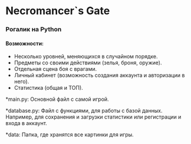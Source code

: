 # Necromancer`s Gate
### Рогалик на Python

#### Возможности:
+ Несколько уровней, меняющихся в случайном порядке.
+ Предметы со своими действиями (зелья, броня, оружие).
+ Отдельная сцена боя с врагами.
+ Личный кабинет (возможность создания аккаунта и авторизации в него).
+ Статистика (общая и ТОП).

*main.py:
Основной файл с самой игрой.

*database.py:
Файл с функциями, для работы с базой данных. Например, для сохранения и загрузки статистики или регистрации и входа в аккаунт.

*data:
Папка, где хранятся все картинки для игры.
